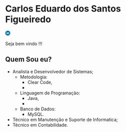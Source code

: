 # Carlos Eduardo dos Santos Figueiredo

![](.gitbook/assets/linkedin-1-.png)

Seja bem vindo !!!

## Quem Sou eu?

* Analista e Desenvolvedor de Sistemas;
  * Metodologia:
    * Clear Code,
    * 
  * Linguagem de Programação:
    * Java,
    * 
  * Banco de Dados:
    * MySQL.
* Técnico em Manutenção e Suporte  de  Informatica;
* Técnico em Contabilidade.

 

